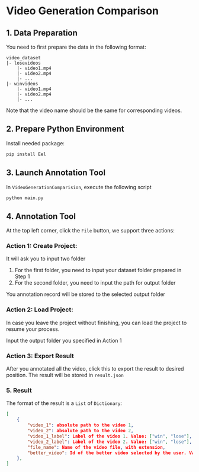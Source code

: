 # Video Generation Comparison

## 1. Data Preparation

You need to first prepare the data in the following format:

```
video_dataset
|- losevideos
	|- video1.mp4
	|- video2.mp4
	|- ...
|- winvideos
	|- video1.mp4
	|- video2.mp4
	|- ...
```

Note that the video name should be the same for corresponding videos.

## 2. Prepare Python Environment

Install needed package:

```bash
pip install Eel
```

## 3. Launch Annotation Tool

In `VideoGenerationComparision`, execute the following script

```bash
python main.py
```

## 4. Annotation Tool

At the top left corner, click the `File` button, we support three actions:

### Action 1: Create Project: 

It will ask you to input two folder

1. For the first folder, you need to input your dataset folder prepared in Step 1
2. For the second folder, you need to input the path for output folder

You annotation record will be stored to the selected output folder

 ### Action 2: Load Project:

In case you leave the project without finishing, you can load the project to resume your process.

Input the output folder you specified in Action 1

### Action 3: Export Result

After you annotated all the video, click this to export the result to desired position. The result will be stored in `result.json`

### 5. Result

The format of the result is a `List` of `Dictionary`:

```json
[
	{
		"video_1": absolute path to the video 1,
		"video_2": absolute path to the video 2,
		"video_1_label": Label of the video 1. Value: ["win", "lose"],
		"video_2_label": Label of the video 2. Value: ["win", "lose"],
		"file_name": Name of the video file, with extension,
		"better_video": Id of the better video selected by the user. Value: [1, 2],
	},
]
```



